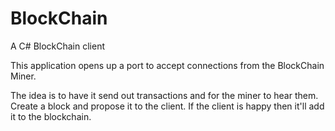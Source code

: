 # BlockChain
A C# BlockChain client

This application opens up a port to accept connections from the BlockChain Miner.

The idea is to have it send out transactions and for the miner to hear them. Create a block and propose it to the client. If the client is happy then it'll add it to the blockchain. 
